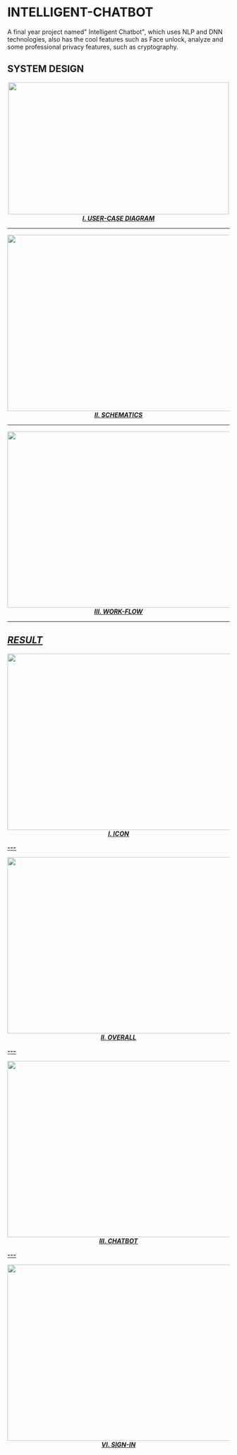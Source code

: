# INTELLIGENT-CHATBOT
A final year project named" Intelligent Chatbot", which uses NLP and DNN technologies, also has the cool features such as Face unlock, analyze and some professional privacy features, such as cryptography.


## SYSTEM DESIGN

<p align="center">
  <img width="500" height="300" src="https://github.com/Prajwal-YP/INTELLIGENT-CHATBOT/assets/87578946/3600be36-07ab-4cf7-af93-392c21f405e8" />
  <br>
  <b><i><u>I. USER-CASE DIAGRAM<u><i><b>
  <br>
</p>

---
    
<p align="center">
  <img width="600" height="400" src="https://github.com/Prajwal-YP/INTELLIGENT-CHATBOT/assets/87578946/8f59e805-5961-4110-a9f9-686177603923" />
  <br>
  <b><i><u>II. SCHEMATICS<u><i><b>
  <br>
</p>
    
---    
    
<p align="center">
  <img width="600" height="400" src="https://github.com/Prajwal-YP/INTELLIGENT-CHATBOT/assets/87578946/33e4f641-44ab-4b4d-b350-82e5f41c6411" />
  <br>
  <b><i><u>III. WORK-FLOW<u><i><b>
  <br>
</p>

---
    
## RESULT    
<p align="center">
  <img width="600" height="400" src="https://github.com/Prajwal-YP/INTELLIGENT-CHATBOT/assets/87578946/267b470b-10e9-4041-8222-0640360daf6c">
  <br>
  <b><i><u>I. ICON<u><i><b>
  <br>
</p>
---    
<p align="center">
  <img width="600" height="400" src="https://github.com/Prajwal-YP/INTELLIGENT-CHATBOT/assets/87578946/cb168be8-e8cc-4ac1-a4a4-462568cdaaff">
  <br>
  <b><i><u>II. OVERALL<u><i><b>
  <br>
</p>
---    
<p align="center">
  <img width="600" height="400" src="https://github.com/Prajwal-YP/INTELLIGENT-CHATBOT/assets/87578946/f073b621-4582-4dfb-8ccf-9d466980ba12">
  <br>
  <b><i><u>III. CHATBOT<u><i><b>
  <br>
</p>
---    
<p align="center">
  <img width="600" height="400" src="https://github.com/Prajwal-YP/INTELLIGENT-CHATBOT/assets/87578946/b5e42148-f621-4de0-8503-146b8ad8d87a">
  <br>
  <b><i><u>VI. SIGN-IN<u><i><b>
  <br>
</p>
    

